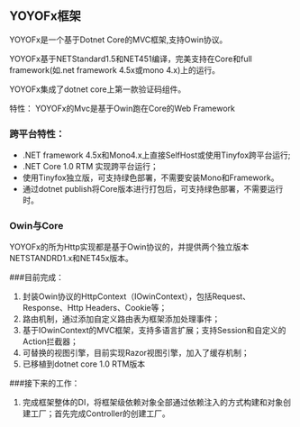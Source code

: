 ##   YOYOFx框架
YOYOFx是一个基于Dotnet Core的MVC框架,支持Owin协议。

YOYOFx基于NETStandard1.5和NET451编译，完美支持在Core和full framework(如.net framework 4.5x或mono 4.x)上的运行。

YOYOFx集成了dotnet core上第一款验证码组件。

特性：
YOYOFx的Mvc是基于Owin跑在Core的Web Framework
### 跨平台特性：
*   .NET framework 4.5x和Mono4.x上直接SelfHost或使用Tinyfox跨平台运行;
*   .NET Core 1.0 RTM 实现跨平台运行； 
*   使用Tinyfox独立版，可支持绿色部署，不需要安装Mono和Framework。
*   通过dotnet publish将Core版本进行打包后，可支持绿色部署，不需要运行时。

### Owin与Core
YOYOFx的所为Http实现都是基于Owin协议的，并提供两个独立版本NETSTANDRD1.x和NET45x版本。

###目前完成：
1.  封装Owin协议的HttpContext（IOwinContext），包括Request、Response、Http Headers、Cookie等；
2.  路由机制，通过添加自定义路由表为框架添加处理事件；
3.  基于IOwinContext的MVC框架，支持多语言扩展；支持Session和自定义的Action拦截器；
4.  可替换的视图引擎，目前实现Razor视图引擎，加入了缓存机制；
5.  已移植到dotnet core 1.0 RTM版本


###接下来的工作：
1.  完成框架整体的DI，将框架级依赖对象全部通过依赖注入的方式构建和对象创建工厂；首先完成Controller的创建工厂。
